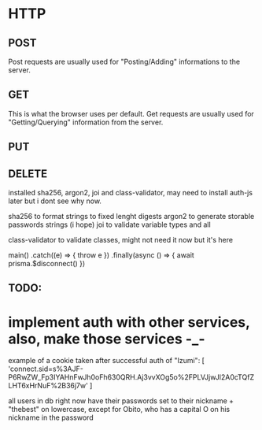 # HTTP

## POST
Post requests are usually used for "Posting/Adding" informations to the server.
## GET
This is what the browser uses per default.
Get requests are usually used for "Getting/Querying" information from the server.
## PUT
## DELETE




installed sha256, argon2, joi and class-validator, may need to install auth-js later but i dont see why now.

sha256 to format strings to fixed lenght digests
argon2 to generate storable passwords strings (i hope)
joi to validate variable types and all

class-validator to validate classes, might not need it now but it's here



main()
  .catch((e) => {
    throw e
  })
  .finally(async () => {
    await prisma.$disconnect()
  })





## TODO:
# implement auth with other services, also, make those services -_-

example of a cookie taken after successful auth of "Izumi":
[
  'connect.sid=s%3AJF-P6RwZW_Fp3IYAHnFwJh0oFh630QRH.Aj3vvXOg5o%2FPLVJjwJl2A0cTQfZLHT6xHrNuF%2B36j7w'
]


all users in db right now have their passwords set to their nickname + "thebest" on lowercase, except for Obito, who has a capital O on his nickname in the password